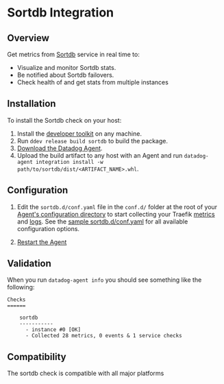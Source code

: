 # Sortdb Integration

## Overview

Get metrics from [Sortdb][1] service in real time to:

* Visualize and monitor Sortdb stats.
* Be notified about Sortdb failovers.
* Check health of and get stats from multiple instances

## Installation

To install the Sortdb check on your host:

1. Install the [developer toolkit][3] on any machine.
2. Run `ddev release build sortdb` to build the package.
3. [Download the Datadog Agent][2].
4. Upload the build artifact to any host with an Agent and run `datadog-agent integration install -w path/to/sortdb/dist/<ARTIFACT_NAME>.whl`.

## Configuration

1. Edit the `sortdb.d/conf.yaml` file in the `conf.d/` folder at the root of your [Agent's configuration directory][4] to start collecting your Traefik [metrics](#metric-collection) and [logs](#log-collection).
  See the [sample sortdb.d/conf.yaml][5] for all available configuration options.

2. [Restart the Agent][6]

## Validation

When you run `datadog-agent info` you should see something like the following:

    Checks
    ======

        sortdb
        -----------
          - instance #0 [OK]
          - Collected 28 metrics, 0 events & 1 service checks

## Compatibility

The sortdb check is compatible with all major platforms

[1]: https://github.com/jehiah/sortdb
[2]: https://app.datadoghq.com/account/settings#agent
[3]: https://docs.datadoghq.com/developers/integrations/new_check_howto/#developer-toolkit
[4]: https://docs.datadoghq.com/agent/faq/agent-configuration-files/#agent-configuration-directory
[5]: https://github.com/DataDog/integrations-extras/blob/master/sortdb/datadog_checks/sortdb/data/conf.yaml.example
[6]: https://docs.datadoghq.com/agent/faq/agent-commands/#start-stop-restart-the-agent
